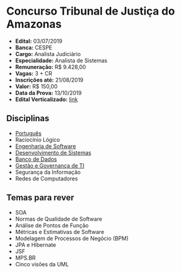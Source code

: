# Concurso Tribunal de Justiça do Amazonas

- **Edital:** 03/07/2019
- **Banca:** CESPE
- **Cargo:** Analista Judiciário
- **Especialidade:** Analista de Sistemas
- **Remuneração:** R$ 9.428,00
- **Vagas:** 3 + CR
- **Inscrições até:** 21/08/2019
- **Valor:** R$ 150,00
- **Data da Prova:** 13/10/2019
- **Edital Verticalizado:** [link](edital-verticalizado-analista-de-sistemas.md)

## Disciplinas

- [Português](portugues/index.md)
- Raciocínio Lógico
- [Engenharia de Software](engenharia-de-software/index.md)
- [Desenvolvimento de Sistemas](desenvolvimento-de-sistemas/index.md)
- [Banco de Dados](banco-de-dados/index.md)
- [Gestão e Governança de TI](gestao-e-governanca-de-ti/index.md)
- Segurança da Informação
- Redes de Computadores

## Temas para rever

- SOA
- Normas de Qualidade de Software
- Análise de Pontos de Função
- Métricas e Estimativas de Software
- Modelagem de Processos de Negócio (BPM)
- JPA e Hibernate
- JSF
- MPS.BR
- Cinco visões da UML